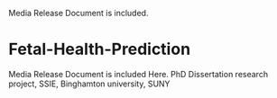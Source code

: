 Media Release Document is included. 

# Fetal-Health-Prediction
Media Release Document is included Here.
PhD Dissertation research project, SSIE, Binghamton university, SUNY 

  
